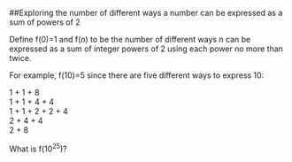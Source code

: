 ##Exploring the number of different ways a number can be expressed as a sum of powers of 2

Define f(0)=1 and f(<var>n</var>) to be the number of different ways <var>n</var> can be expressed as a sum of integer powers of 2 using each power no more than twice.

For example, f(10)=5 since there are five different ways to express 10:

1 + 1 + 8<br>
1 + 1 + 4 + 4<br>1 + 1 + 2 + 2 + 4<br>
2 + 4 + 4<br>
2 + 8

What is f(10<sup>25</sup>)?
